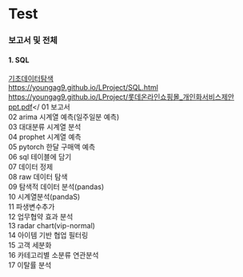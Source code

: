 # Test

### 보고서 및 전체 
#### 1. SQL 
[기초데이터탐색](https://youngag9.github.io/LProject/01_기초데이터탐색.html)  
<a>https://youngag9.github.io/LProject/SQL.html</a>  
<a>https://youngag9.github.io/LProject/롯데온라인쇼핑몰_개인화서비스제안ppt.pdf</
01 보고서  
02 arima 시계열 예측(일주일분 예측)  
03 대대분류 시계열 분석  
04 prophet 시계열 예측  
05 pytorch 한달 구매액 예측  
06 sql 테이블에 담기  
07 데이터 정제  
08 raw 데이터 탐색  
09 탐색적 데이터 분석(pandas)  
10 시계열분석(pandaS)  
11 파생변수추가  
12 업무협약 효과 분석  
13 radar chart(vip-normal)  
14 아이템 기반 협업 필터링  
15 고객 세분화  
16 카테고리별 소분류 연관분석  
17 이탈률 분석  
